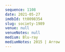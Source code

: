```yaml
---
sequence: 1108
date: 2021-05-27
imdbId: tt0098354
slug: society-1989
venue: null
venueNotes: null
medium: Blu-ray
mediumNotes: 2015 | Arrow
---
```

